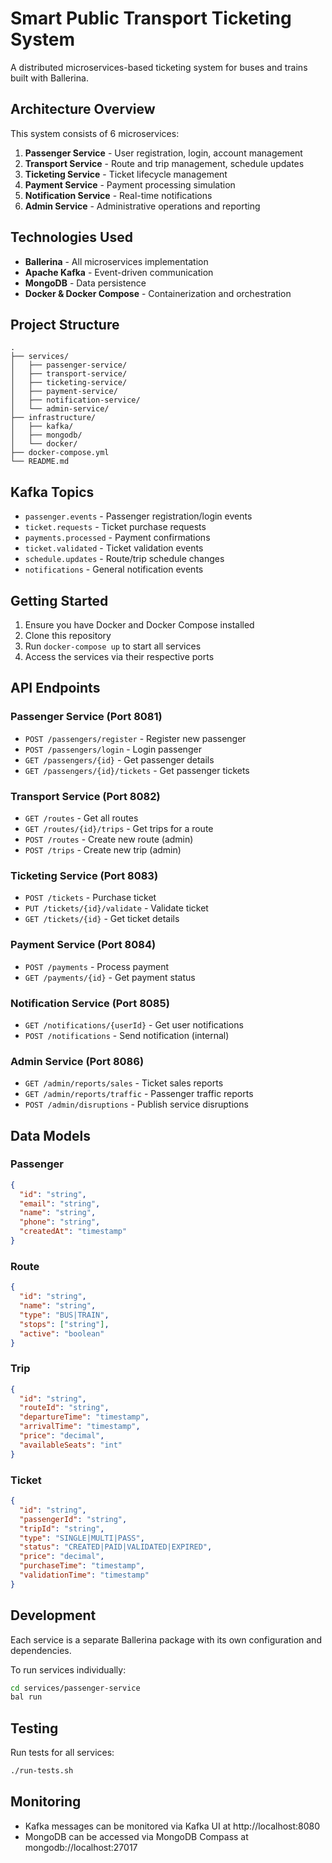 # Smart Public Transport Ticketing System

A distributed microservices-based ticketing system for buses and trains built with Ballerina.

## Architecture Overview

This system consists of 6 microservices:
1. **Passenger Service** - User registration, login, account management
2. **Transport Service** - Route and trip management, schedule updates
3. **Ticketing Service** - Ticket lifecycle management
4. **Payment Service** - Payment processing simulation
5. **Notification Service** - Real-time notifications
6. **Admin Service** - Administrative operations and reporting

## Technologies Used

- **Ballerina** - All microservices implementation
- **Apache Kafka** - Event-driven communication
- **MongoDB** - Data persistence
- **Docker & Docker Compose** - Containerization and orchestration

## Project Structure

```
.
├── services/
│   ├── passenger-service/
│   ├── transport-service/
│   ├── ticketing-service/
│   ├── payment-service/
│   ├── notification-service/
│   └── admin-service/
├── infrastructure/
│   ├── kafka/
│   ├── mongodb/
│   └── docker/
├── docker-compose.yml
└── README.md
```

## Kafka Topics

- `passenger.events` - Passenger registration/login events
- `ticket.requests` - Ticket purchase requests
- `payments.processed` - Payment confirmations
- `ticket.validated` - Ticket validation events
- `schedule.updates` - Route/trip schedule changes
- `notifications` - General notification events

## Getting Started

1. Ensure you have Docker and Docker Compose installed
2. Clone this repository
3. Run `docker-compose up` to start all services
4. Access the services via their respective ports

## API Endpoints

### Passenger Service (Port 8081)
- `POST /passengers/register` - Register new passenger
- `POST /passengers/login` - Login passenger
- `GET /passengers/{id}` - Get passenger details
- `GET /passengers/{id}/tickets` - Get passenger tickets

### Transport Service (Port 8082)
- `GET /routes` - Get all routes
- `GET /routes/{id}/trips` - Get trips for a route
- `POST /routes` - Create new route (admin)
- `POST /trips` - Create new trip (admin)

### Ticketing Service (Port 8083)
- `POST /tickets` - Purchase ticket
- `PUT /tickets/{id}/validate` - Validate ticket
- `GET /tickets/{id}` - Get ticket details

### Payment Service (Port 8084)
- `POST /payments` - Process payment
- `GET /payments/{id}` - Get payment status

### Notification Service (Port 8085)
- `GET /notifications/{userId}` - Get user notifications
- `POST /notifications` - Send notification (internal)

### Admin Service (Port 8086)
- `GET /admin/reports/sales` - Ticket sales reports
- `GET /admin/reports/traffic` - Passenger traffic reports
- `POST /admin/disruptions` - Publish service disruptions

## Data Models

### Passenger
```json
{
  "id": "string",
  "email": "string",
  "name": "string",
  "phone": "string",
  "createdAt": "timestamp"
}
```

### Route
```json
{
  "id": "string",
  "name": "string",
  "type": "BUS|TRAIN",
  "stops": ["string"],
  "active": "boolean"
}
```

### Trip
```json
{
  "id": "string",
  "routeId": "string",
  "departureTime": "timestamp",
  "arrivalTime": "timestamp",
  "price": "decimal",
  "availableSeats": "int"
}
```

### Ticket
```json
{
  "id": "string",
  "passengerId": "string",
  "tripId": "string",
  "type": "SINGLE|MULTI|PASS",
  "status": "CREATED|PAID|VALIDATED|EXPIRED",
  "price": "decimal",
  "purchaseTime": "timestamp",
  "validationTime": "timestamp"
}
```

## Development

Each service is a separate Ballerina package with its own configuration and dependencies.

To run services individually:
```bash
cd services/passenger-service
bal run
```

## Testing

Run tests for all services:
```bash
./run-tests.sh
```

## Monitoring

- Kafka messages can be monitored via Kafka UI at http://localhost:8080
- MongoDB can be accessed via MongoDB Compass at mongodb://localhost:27017
